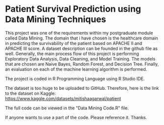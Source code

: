 # Patient Survival Prediction using Data Mining Techniques
This project was one of the requirements within my postgraduate module called Data Mining. The domain that i have chosen is the healthcare domain in predicting the survivability of the patient based on APACHE II and APACHE III score. A dataset description can be founded in the github file as well. Generally, the main process flow of this project is performing Exploratory Data Analysis, Data Cleaning, and Model Training. The models that are chosen are Naive Bayes, Random Forest, and Decision Tree. Finally, an evaluation on each of the machine learning algorithm is performed.

The project is coded in R Programming Language using R Studio IDE.

The dataset is too huge to be uploaded to GitHub. Therefore, here is the link to the dataset on Kaggle:
https://www.kaggle.com/datasets/mitishaagarwal/patient

The full code can be viewed in the "Data Mining Code.R" file.

If anyone wants to use a part of the code. Please reference it. Thanks.
